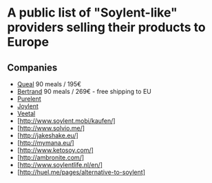 # A public list of "Soylent-like" providers selling their products to Europe

## Companies
- [Queal](https://queal.eu) 90 meals / 195€
- [Bertrand](http://bertrand.bio/) 90 meals / 269€ - free shipping to EU
- [Purelent](https://purelent.eu/)
- [Joylent](https://www.joylent.eu/)
- [Veetal](http://veetal.de/)
- [http://www.soylent.mobi/kaufen/]
- [http://www.solvio.me/]
- [http://jakeshake.eu/]
- [http://mymana.eu/]
- [http://www.ketosoy.com/]
- [http://ambronite.com/]
- [http://www.soylentlife.nl/en/]
- [http://huel.me/pages/alternative-to-soylent]

